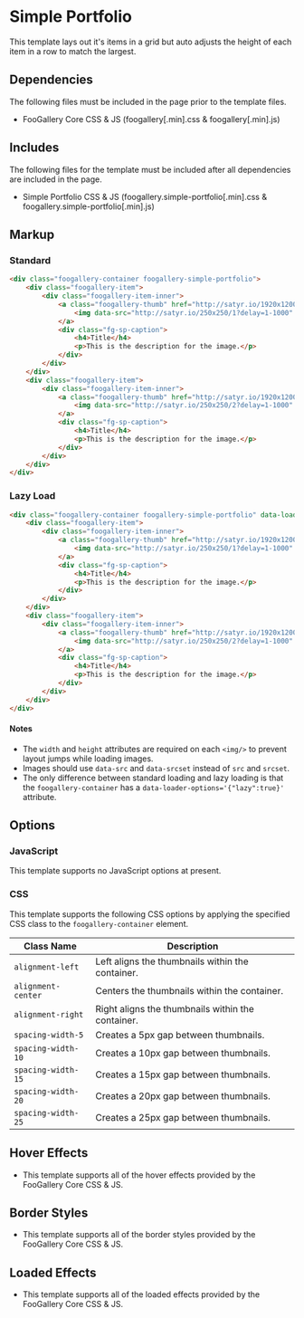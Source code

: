 # Simple Portfolio

This template lays out it's items in a grid but auto adjusts the height of each item in a row to match the largest.

## Dependencies

The following files must be included in the page prior to the template files.

- FooGallery Core CSS & JS (foogallery[.min].css & foogallery[.min].js)

## Includes

The following files for the template must be included after all dependencies are included in the page.

- Simple Portfolio CSS & JS (foogallery.simple-portfolio[.min].css & foogallery.simple-portfolio[.min].js)

## Markup

### Standard

```html
<div class="foogallery-container foogallery-simple-portfolio">
	<div class="foogallery-item">
		<div class="foogallery-item-inner">
			<a class="foogallery-thumb" href="http://satyr.io/1920x1200/1?delay=1-1000">
				<img data-src="http://satyr.io/250x250/1?delay=1-1000" width="250" height="250" data-srcset="http://satyr.io/500x500/1?delay=1-1000 500w,http://satyr.io/750x750/1?delay=1-1000 750w"/>
			</a>
			<div class="fg-sp-caption">
				<h4>Title</h4>
				<p>This is the description for the image.</p>
			</div>
		</div>
	</div>
	<div class="foogallery-item">
		<div class="foogallery-item-inner">
			<a class="foogallery-thumb" href="http://satyr.io/1920x1200/2?delay=1-1000">
				<img data-src="http://satyr.io/250x250/2?delay=1-1000" width="250" height="250" data-srcset="http://satyr.io/500x500/2?delay=1-1000 500w,http://satyr.io/750x750/2?delay=1-1000 750w"/>
			</a>
			<div class="fg-sp-caption">
				<h4>Title</h4>
				<p>This is the description for the image.</p>
			</div>
		</div>
	</div>
</div>
```

### Lazy Load

```html
<div class="foogallery-container foogallery-simple-portfolio" data-loader-options='{"lazy":true}'>
	<div class="foogallery-item">
		<div class="foogallery-item-inner">
			<a class="foogallery-thumb" href="http://satyr.io/1920x1200/1?delay=1-1000">
				<img data-src="http://satyr.io/250x250/1?delay=1-1000" width="250" height="250" data-srcset="http://satyr.io/500x500/1?delay=1-1000 500w,http://satyr.io/750x750/1?delay=1-1000 750w"/>
			</a>
			<div class="fg-sp-caption">
				<h4>Title</h4>
				<p>This is the description for the image.</p>
			</div>
		</div>
	</div>
	<div class="foogallery-item">
		<div class="foogallery-item-inner">
			<a class="foogallery-thumb" href="http://satyr.io/1920x1200/2?delay=1-1000">
				<img data-src="http://satyr.io/250x250/2?delay=1-1000" width="250" height="250" data-srcset="http://satyr.io/500x500/2?delay=1-1000 500w,http://satyr.io/750x750/2?delay=1-1000 750w"/>
			</a>
			<div class="fg-sp-caption">
				<h4>Title</h4>
				<p>This is the description for the image.</p>
			</div>
		</div>
	</div>
</div>
```

#### Notes

- The `width` and `height` attributes are required on each `<img/>` to prevent layout jumps while loading images.
- Images should use `data-src` and `data-srcset` instead of `src` and `srcset`.
- The only difference between standard loading and lazy loading is that the `foogallery-container` has a `data-loader-options='{"lazy":true}'` attribute.

## Options

### JavaScript

This template supports no JavaScript options at present.

### CSS

This template supports the following CSS options by applying the specified CSS class to the `foogallery-container` element.

| Class Name         | Description                                       |
|--------------------|---------------------------------------------------|
| `alignment-left`   | Left aligns the thumbnails within the container.  |
| `alignment-center` | Centers the thumbnails within the container.      |
| `alignment-right`  | Right aligns the thumbnails within the container. |
| `spacing-width-5`  | Creates a 5px gap between thumbnails.             |
| `spacing-width-10` | Creates a 10px gap between thumbnails.            |
| `spacing-width-15` | Creates a 15px gap between thumbnails.            |
| `spacing-width-20` | Creates a 20px gap between thumbnails.            |
| `spacing-width-25` | Creates a 25px gap between thumbnails.            |

## Hover Effects

- This template supports all of the hover effects provided by the FooGallery Core CSS & JS.

## Border Styles

- This template supports all of the border styles provided by the FooGallery Core CSS & JS.

## Loaded Effects

- This template supports all of the loaded effects provided by the FooGallery Core CSS & JS.